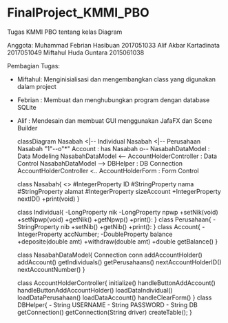 # FinalProject_KMMI_PBO

Tugas KMMI PBO tentang kelas Diagram

Anggota:
Muhammad Febrian Hasibuan 2017051033
Alif Akbar Kartadinata 2017051049
Miftahul Huda Guntara 2015061038

Pembagian Tugas:
- Miftahul: Menginisialisasi dan mengembangkan class yang digunakan dalam project
- Febrian : Membuat dan menghubungkan program dengan database SQLite
- Alif : Mendesain dan membuat GUI menggunakan JafaFX dan Scene Builder


    classDiagram
        Nasabah <|-- Individual
        Nasabah <|-- Perusahaan
        Nasabah "1"--o"*" Account : has
        Nasabah o-- NasabahDataModel : Data Modeling
        NasabahDataModel <-- AccountHolderController : Data Control
        NasabahDataModel --> DBHelper : DB Connection
        AccountHolderController <.. AccountHolderForm : Form Control      

    class Nasabah{
      <<abstract>>
      #IntegerProperty ID
      #StringProperty nama
      #StringProperty alamat
      #IntegerProperty sizeAccount
      +IntegerProperty nextID()
      +print(void)
    }
    
    class Individual{
      -LongProperty nik
      -LongProperty npwp
      +setNik(void)
      +setNpwp(void)
      +getNik()
      +getNpwp()
      +print():
    }
    class Perusahaan{
      -StringProperty nib
      +setNib()
      +getNib()
      +print():
    }
    class Account{
      -IntegerProperty accNumber;
      -DoubleProperty balance
      +deposite(double amt)
      +withdraw(double amt)
      +double getBalance()
    }

    class NasabahDataModel{
        Connection conn
        addAccountHolder()
        addAccount()
        getIndividuals()
        getPerusahaans()
        nextAccountHolderID()
        nextAccountNumber()
    }

    class AccountHolderController{
        initialize()
        handleButtonAddAccount()
        handleButtonAddAccountHolder()
        loadDataIndividual()
        loadDataPerusahaan()
        loadDataAccount()
        handleClearForm()
    }
    class DBHelper{
        - String USERNAME
        - String PASSWORD
        - String DB
        getConnection()
        getConnection(String driver)
        createTable();
    }
